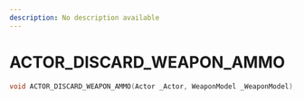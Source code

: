 ```yaml
---
description: No description available 
---
```


# ACTOR_DISCARD_WEAPON_AMMO

```cpp
void ACTOR_DISCARD_WEAPON_AMMO(Actor _Actor, WeaponModel _WeaponModel);
```